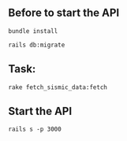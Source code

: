 ## Before to start the API

`bundle install`

`rails db:migrate`

## Task: 

`rake fetch_sismic_data:fetch`

## Start the API

`rails s -p 3000`
